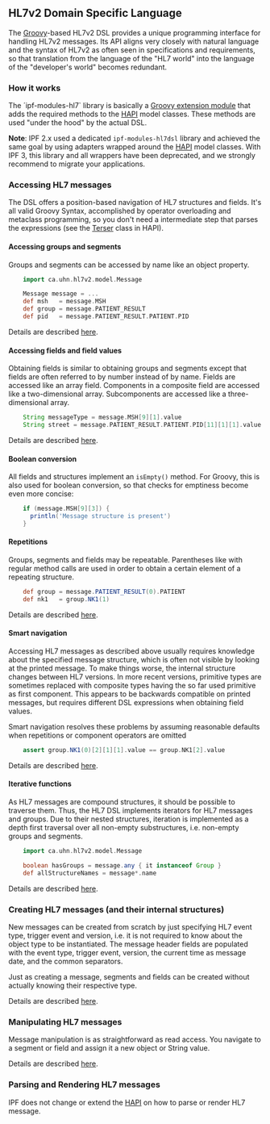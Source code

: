 ## HL7v2 Domain Specific Language

The [Groovy]-based HL7v2 DSL provides a unique programming interface for handling HL7v2 messages. 
Its API aligns very closely with natural language and the syntax of HL7v2 as often seen in specifications and requirements, 
so that translation from the language of the "HL7 world" into the language of the "developer's world" becomes redundant.

### How it works

The ´ipf-modules-hl7` library is basically a [Groovy extension module] that adds the required methods to the [HAPI]
model classes. These methods are used "under the hood" by the actual DSL.

**Note**:
IPF 2.x used a dedicated `ipf-modules-hl7dsl` library and achieved the same goal by using adapters
wrapped around the [HAPI] model classes. With IPF 3, this library and all wrappers have been deprecated, and we
strongly recommend to migrate your applications.

### Accessing HL7 messages

The DSL offers a position-based navigation of HL7 structures and fields. It's all valid Groovy Syntax,
accomplished by operator overloading and metaclass programming, so you don't need a intermediate step that parses the
expressions (see the [Terser] class in HAPI).

#### Accessing groups and segments

Groups and segments can be accessed by name like an object property.

```groovy
    import ca.uhn.hl7v2.model.Message

    Message message = ...
    def msh   = message.MSH
    def group = message.PATIENT_RESULT
    def pid   = message.PATIENT_RESULT.PATIENT.PID
```

Details are described [here][hl7v2dslStructures].

#### Accessing fields and field values

Obtaining fields is similar to obtaining groups and segments except that fields are often referred to by number instead
of by name. Fields are accessed like an array field. Components in a composite field are accessed like a two-dimensional array.
Subcomponents are accessed like a three-dimensional array.

```groovy
    String messageType = message.MSH[9][1].value
    String street = message.PATIENT_RESULT.PATIENT.PID[11][1][1].value
```

Details are described [here][hl7v2dslFields].


#### Boolean conversion

All fields and structures implement an `isEmpty()` method. For Groovy, this is also used
for boolean conversion, so that checks for emptiness become even more concise:

```groovy
    if (message.MSH[9][3]) {
      println('Message structure is present')
    }
```


#### Repetitions

Groups, segments and fields may be repeatable. Parentheses like with regular method calls are used in order to obtain a
certain element of a repeating structure.

```groovy
    def group = message.PATIENT_RESULT(0).PATIENT
    def nk1   = group.NK1(1)
```

Details are described [here][hl7v2dslRepetitions].

#### Smart navigation

Accessing HL7 messages as described above usually requires knowledge about the specified message structure,
which is often not visible by looking at the printed message.
To make things worse, the internal structure changes between HL7 versions. In more recent versions, primitive types are
sometimes replaced with composite types having the so far used primitive as first component.
This appears to be backwards compatible on printed messages, but requires different DSL expressions when obtaining field values.

Smart navigation resolves these problems by assuming reasonable defaults when repetitions or component operators are omitted

```groovy
    assert group.NK1(0)[2][1][1].value == group.NK1[2].value
```

Details are described [here][hl7v2dslSmart].

#### Iterative functions

As HL7 messages are compound structures, it should be possible to traverse them. Thus, the HL7 DSL implements iterators for
HL7 messages and groups. Due to their nested structures, iteration is implemented as a depth first traversal over all
non-empty substructures, i.e. non-empty groups and segments.

```groovy
    import ca.uhn.hl7v2.model.Message

    boolean hasGroups = message.any { it instanceof Group }
    def allStructureNames = message*.name
```

Details are described [here][hl7v2dslIteration].

### Creating HL7 messages (and their internal structures)

New messages can be created from scratch by just specifying HL7 event type, trigger event and version, i.e. it is not required to know
about the object type to be instantiated.
The message header fields are populated with the event type, trigger event, version, the current time as message date, and the common separators.

Just as creating a message, segments and fields can be created without actually knowing their respective type.

Details are described [here][hl7v2dslcreating].

### Manipulating HL7 messages

Message manipulation is as straightforward as read access. You navigate to a segment or field and assign it a new object or String value.

Details are described [here][hl7v2dslManipulation].


### Parsing and Rendering HL7 messages

IPF does not change or extend the [HAPI] on how to parse or render HL7 message.


[HAPI]: https://hapifhir.github.io/hapi-hl7v2/
[Groovy]: https://www.groovy-lang.org
[Groovy extension module]: https://www.groovy-lang.org/metaprogramming.html#_extension_modules
[Terser]: https://hapifhir.github.io/hapi-hl7v2//base/apidocs/ca/uhn/hl7v2/util/Terser.html
[hl7v2dslStructures]: hl7v2dslStructures.html
[hl7v2dslFields]: hl7v2dslFields.html
[hl7v2dslRepetitions]: hl7v2dslRepetitions.html
[hl7v2dslSmart]: hl7v2dslSmartNavigation.html
[hl7v2dslIteration]: hl7v2dslIteration.html
[hl7v2dslcreating]: hl7v2dslCreation.html
[hl7v2dslManipulation]: hl7v2dslManipulation.html